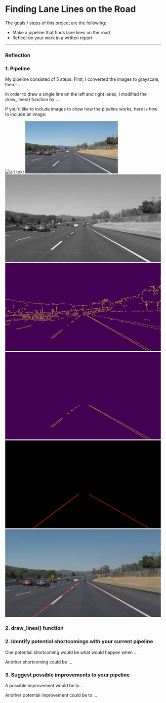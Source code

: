 # **Finding Lane Lines on the Road** 


The goals / steps of this project are the following:
* Make a pipeline that finds lane lines on the road
* Reflect on your work in a written report


[//]: # (Image References)

[image0]: <img width="400" height="400" src="./test_images_output/solidWhiteCurve_step0_orig.jpg">
[image1]: ./test_images_output/solidWhiteCurve_step1_gray.jpg "Grayscale"
[image2]: ./test_images_output/solidWhiteCurve_step2_cann.jpg "Canny"
[image3]: ./test_images_output/solidWhiteCurve_step3_intrst.jpg "ROI"
[image4]: ./test_images_output/solidWhiteCurve_step4_hough.jpg "Hough"
[image5]: ./test_images_output/solidWhiteCurve_step5_weight.jpg "Overlapped"

---

### Reflection

### 1. Pipeline 


My pipeline consisted of 5 steps. First, I converted the images to grayscale, then I .... 

In order to draw a single line on the left and right lanes, I modified the draw_lines() function by ...

If you'd like to include images to show how the pipeline works, here is how to include an image: 

![alt text][image0]
<img src="./test_images_output/solidWhiteCurve_step0_orig.jpg" width="300">
![alt text][image1]
![alt text][image2]
![alt text][image3]
![alt text][image4]
![alt text][image5]

### 2. draw_lines() function

### 2. Identify potential shortcomings with your current pipeline


One potential shortcoming would be what would happen when ... 

Another shortcoming could be ...


### 3. Suggest possible improvements to your pipeline

A possible improvement would be to ...

Another potential improvement could be to ...
